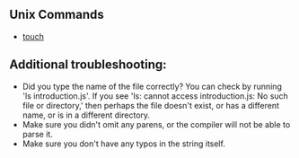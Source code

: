 ## Unix Commands
 - [touch](https://en.wikipedia.org/wiki/Touch_(Unix))


## Additional troubleshooting:
 - Did you type the name of the file correctly? You can check by running 'ls introduction.js'. If you see 'ls: cannot access introduction.js: No such file or directory,' then perhaps the file doesn't exist, or has a different name, or is in a different directory.
 - Make sure you didn't omit any parens, or the compiler will not be able to parse it.       
 - Make sure you don't have any typos in the string itself.
 